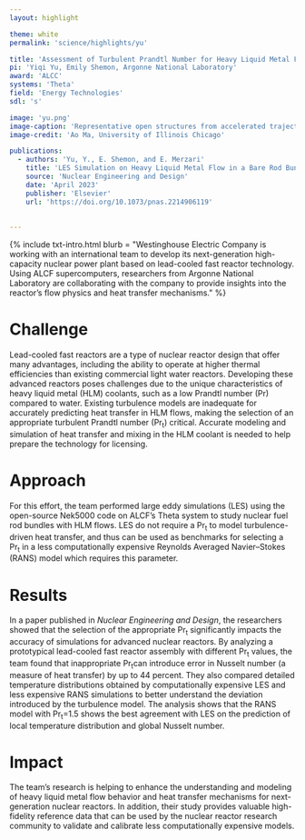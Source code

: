 ```yaml
---
layout: highlight

theme: white
permalink: 'science/highlights/yu'

title: 'Assessment of Turbulent Prandtl Number for Heavy Liquid Metal Flow in a Bare Rod Bundle'
pi: 'Yiqi Yu, Emily Shemon, Argonne National Laboratory'
award: 'ALCC'
systems: 'Theta'
field: 'Energy Technologies'
sdl: 's'

image: 'yu.png' 
image-caption: 'Representative open structures from accelerated trajectories along the identified six reaction coordinates. The reference semi-open structure is colored white and atoms are colored green, red, and blue according to its weight in the reaction coordinates.'
image-credit: 'Ao Ma, University of Illinois Chicago'

publications:
  - authors: 'Yu, Y., E. Shemon, and E. Merzari'
    title: 'LES Simulation on Heavy Liquid Metal Flow in a Bare Rod Bundle for Assessment of Turbulent Prandtl Number'
    source: 'Nuclear Engineering and Design'
    date: 'April 2023'
    publisher: 'Elsevier'
    url: 'https://doi.org/10.1073/pnas.2214906119'
    
    
---
```


{% include txt-intro.html 
    blurb = "Westinghouse Electric Company is working with an international team to develop its next-generation high-capacity nuclear power plant based on lead-cooled fast reactor technology. Using ALCF supercomputers, researchers from Argonne National Laboratory are collaborating with the company to provide insights into the reactor’s flow physics and heat transfer mechanisms."
%}



# Challenge

Lead-cooled fast reactors are a type of nuclear reactor design that offer many advantages, including the ability to operate at higher thermal efficiencies than existing commercial light water reactors. Developing these advanced reactors poses challenges due to the unique characteristics of heavy liquid metal (HLM) coolants, such as a low Prandtl number (Pr) compared to water. Existing turbulence models are inadequate for accurately predicting heat transfer in HLM flows, making the selection of an appropriate turbulent Prandtl number (Pr<sub>t</sub>) critical. Accurate modeling and simulation of heat transfer and mixing in the HLM coolant is needed to help prepare the technology for licensing.


# Approach

For this effort, the team performed large eddy simulations (LES) using the open-source Nek5000 code on ALCF’s Theta system to study nuclear fuel rod bundles with HLM flows. LES do not require a Pr<sub>t</sub> to model turbulence-driven heat transfer, and thus can be used as benchmarks for selecting a Pr<sub>t</sub> in a less computationally expensive Reynolds Averaged Navier–Stokes (RANS) model which requires this parameter.


# Results

In a paper published in _Nuclear Engineering and Design_, the researchers showed that the selection of the appropriate Pr<sub>t</sub> significantly impacts the accuracy of simulations for advanced nuclear reactors. By analyzing a prototypical lead-cooled fast reactor assembly with different Pr<sub>t</sub> values, the team found that inappropriate Pr<sub>t</sub>can introduce error in Nusselt number (a measure of heat transfer) by up to 44 percent. They also compared detailed temperature distributions obtained by computationally expensive LES and less expensive RANS simulations to better understand the deviation introduced by the turbulence model. The analysis shows that the RANS model with Pr<sub>t</sub>=1.5 shows the best agreement with LES on the prediction of local temperature distribution and global Nusselt number. 



# Impact

The team’s research is helping to enhance the understanding and modeling of heavy liquid metal flow behavior and heat transfer mechanisms for next-generation nuclear reactors. In addition, their study provides valuable high-fidelity reference data that can be used by the nuclear reactor research community to validate and calibrate less computationally expensive models.
